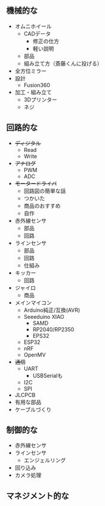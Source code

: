 ## 機械的な
- オムニホイール
	- CADデータ
		- 修正の仕方
		- 軽い説明
	- 部品
	- 組み立て方（斎藤くんに投げる）
- 全方位ミラー
- 設計
	- Fusion360
- 加工・組み立て
	- 3Dプリンター
	- ネジ

## 回路的な
- ~~ディジタル~~
	- Read
	- Write
- ~~アナログ~~
	- PWM
	- ADC
- ~~モータードライバ~~
	- 回路図の簡単な話
	- つかいた
	- 商品のおすすめ
	- 自作
- 赤外線センサ
	- 部品
	- 回路
- ラインセンサ
	- 部品
	- 回路
	- 仕組み
- キッカー
	- 回路
- ジャイロ
	- 商品
- メインマイコン
	- Arduino純正/互換(AVR)
	- Seeeduino XIAO
		- SAMD
		- RP2040/RP2350
		- EPS32
	- ESP32
	- nRF
	- OpenMV
- ~~通信~~
	- UART
		- USBSerialも
	- I2C
	- SPI
- JLCPCB
- 有用な部品
- ケーブルづくり

## 制御的な
- 赤外線センサ
- ラインセンサ
	- エンジェルリング
- 回り込み
- カメラ処理

## マネジメント的な

